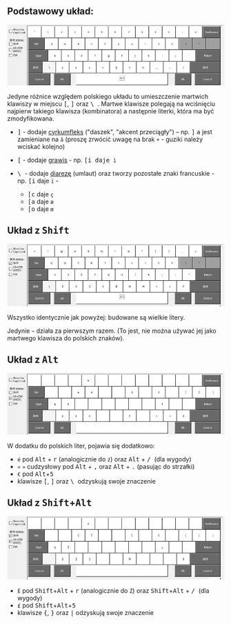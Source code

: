 
## Podstawowy układ:
![Układ podstawowy](polsko_f.jpg)

Jedyne różnice względem polskiego układu to umieszczenie martwich klawiszy w miejscu <kbd>[</kbd>, <kbd>]</kbd> oraz <kbd>\ </kbd>. Martwe klawisze polegają na wciśnięciu najpierw takiego klawisza (kombinatora) a następnie literki, która ma być zmodyfikowana.

- <kbd>]</kbd> - dodaje [cyrkumfleks](https://pl.wikipedia.org/wiki/Akcent_przeci%C4%85g%C5%82y) ("daszek", "akcent przeciągły") – np. <kbd>]</kbd> <kbd>a</kbd> jest zamieniane na `â` (proszę zrwócić uwagę na brak `+` - guziki należy wciskać kolejno)
- <kbd>[</kbd> - dodaje [grawis](https://pl.wikipedia.org/wiki/Grawis) - np. <kbd>[</kdb><kbd>i</kbd> daje `ì`

- <kbd>\ </kbd> - dodaje [diarezę](https://pl.wikipedia.org/wiki/Diereza_(pisownia)) (umlaut) oraz tworzy pozostałe znaki francuskie - np. <kbd>[</kbd><kbd>i</kbd> daje `ï` - 
  - <kbd>[</kbd><kbd>c</kbd> daje `ç`
  - <kbd>[</kbd><kbd>a</kbd> daje `æ`
  - <kbd>[</kbd><kbd>o</kbd> daje `œ`


## Układ z <kbd>Shift</kbd>
![Układ z wciściętym Shift](polsko_fShft.jpg)

Wszystko identycznie jak powyżej: budowane są wielkie litery.

Jedynie `~` działa za pierwszym razem. (To jest, nie można używać jej jako martwego klawisza do polskich znaków).

## Układ z <kbd>Alt</kbd>
![Układ z wciśniętym Alt](polsko_fAltGr.jpg)

W dodatku do polskich liter, pojawia się dodatkowo:

<kbd></kbd>
- `é` pod <kbd>Alt</kbd> + <kbd>r</kbd> (analogicznie do `ź`) oraz <kbd>Alt</kbd> + <kbd>/ </kbd> (dla wygody)
- `«` `»` cudzysłowy pod <kbd>Alt</kbd> + <kbd>,</kbd> oraz <kbd>Alt</kbd> + <kbd>.</kbd> (pasując do strzałki)
- `€` pod <kbd>Alt</kbd>+<kbd>5</kbd>
- klawisze <kbd>[</kbd>, <kbd>]</kbd> oraz <kbd>\ </kbd> odzyskują swoje znaczenie

## Układ z <kbd>Shift</kbd>+<kbd>Alt</kbd>
![Układ z wciściętym Shift oraz Alt](polsko_fShftAltGr.jpg)
- `É` pod <kbd>Shift</kbd>+<kbd>Alt</kbd> + <kbd>r</kbd> (analogicznie do `Ź`) oraz <kbd>Shift</kbd>+<kbd>Alt</kbd> + <kbd>/ </kbd> (dla wygody)
- `£` pod <kbd>Shift</kbd>+<kbd>Alt</kbd>+<kbd>5</kbd>
- klawisze <kbd>{</kbd>, <kbd>}</kbd> oraz <kbd>|</kbd> odzyskują swoje znaczenie
